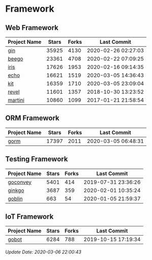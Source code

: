 # Framework

## Web Framework

| Project Name | Stars | Forks | Last Commit |
| ------------ | ----- | ----- | ----------- |
| [gin](https://github.com/gin-gonic/gin) | 35925 | 4130 | 2020-02-26 02:27:03 |
| [beego](https://github.com/astaxie/beego) | 23361 | 4708 | 2020-02-22 07:09:25 |
| [iris](https://github.com/kataras/iris) | 17626 | 1953 | 2020-02-16 09:14:35 |
| [echo](https://github.com/labstack/echo) | 16621 | 1519 | 2020-03-05 14:36:43 |
| [kit](https://github.com/go-kit/kit) | 16359 | 1710 | 2020-03-05 23:09:04 |
| [revel](https://github.com/revel/revel) | 11601 | 1357 | 2018-10-30 13:23:52 |
| [martini](https://github.com/go-martini/martini) | 10860 | 1099 | 2017-01-21 21:58:54 |

## ORM Framework

| Project Name | Stars | Forks | Last Commit |
| ------------ | ----- | ----- | ----------- |
| [gorm](https://github.com/jinzhu/gorm) | 17397 | 2011 | 2020-03-05 06:48:31 |

## Testing Framework

| Project Name | Stars | Forks | Last Commit |
| ------------ | ----- | ----- | ----------- |
| [goconvey](https://github.com/smartystreets/goconvey) | 5401 | 414 | 2019-07-31 23:36:26 |
| [ginkgo](https://github.com/onsi/ginkgo) | 3687 | 359 | 2020-02-01 10:35:24 |
| [goblin](https://github.com/franela/goblin) | 663 | 54 | 2020-01-05 21:59:37 |

## IoT Framework

| Project Name | Stars | Forks | Last Commit |
| ------------ | ----- | ----- | ----------- |
| [gobot](https://github.com/hybridgroup/gobot) | 6284 | 788 | 2019-10-15 17:19:34 |

*Update Date: 2020-03-06 22:00:43*